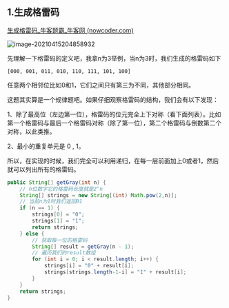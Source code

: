 ## 1.生成格雷码

[生成格雷码_牛客题霸_牛客网 (nowcoder.com)](https://www.nowcoder.com/practice/50959b5325c94079a391538c04267e15?tab=answerKey)

![image-20210415204858932](https://img.xiaoyou66.com/2021/04/15/a40f44a529830.png)

先理解一下格雷码的定义吧，我拿n为3举例，当n为3时，我们生成的格雷码如下

```shell
[000, 001, 011, 010, 110, 111, 101, 100]
```

任意两个相邻位比如0和1，它们之间只有第三为不同，其他部分相同。

这题其实算是一个规律题吧。如果仔细观察格雷码的结构，我们会有以下发现：

1、除了最高位（左边第一位），格雷码的位元完全上下对称（看下面列表）。比如第一个格雷码与最后一个格雷码对称（除了第一位），第二个格雷码与倒数第二个对称，以此类推。

2、最小的重复单元是 0 , 1。

所以，在实现的时候，我们完全可以利用递归，在每一层前面加上0或者1，然后就可以列出所有的格雷码。

```java
public String[] getGray(int n) {
    // n位数字它的格雷码长度就是2^n
    String[] strings = new String[(int) Math.pow(2,n)];
    // 当前n为1时我们返回01
    if (n == 1) {
        strings[0] = "0";
        strings[1] = "1";
        return strings;
    } else {
        // 获取每一位的格雷码
        String[] result = getGray(n - 1);
        // 遍历我们的result数组
        for (int i = 0; i < result.length; i++) {
            strings[i] = "0" + result[i];
            strings[strings.length-1-i] = "1" + result[i];
        }
    }
    return strings;
}
```

